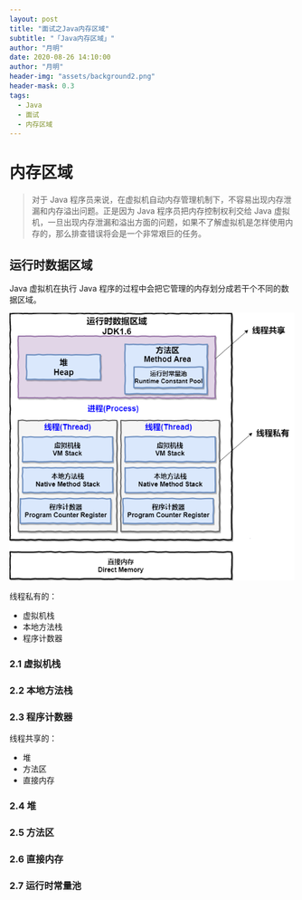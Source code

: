 ```yaml
---
layout: post
title: "面试之Java内存区域"
subtitle: "「Java内存区域」"
author: "月明"
date: 2020-08-26 14:10:00
author: "月明"
header-img: "assets/background2.png"
header-mask: 0.3
tags:
  - Java
  - 面试
  - 内存区域
---
```


# 内存区域

> 对于 Java 程序员来说，在虚拟机自动内存管理机制下，不容易出现内存泄漏和内存溢出问题。正是因为 Java 程序员把内存控制权利交给 Java 虚拟机，一旦出现内存泄漏和溢出方面的问题，如果不了解虚拟机是怎样使用内存的，那么排查错误将会是一个非常艰巨的任务。

## 运行时数据区域

Java 虚拟机在执行 Java 程序的过程中会把它管理的内存划分成若干个不同的数据区域。

![](/assets/image/JDK1.6-运行时数据区域.png)

线程私有的：

* 虚拟机栈
* 本地方法栈
* 程序计数器

### 2.1 虚拟机栈



### 2.2 本地方法栈

### 2.3 程序计数器

线程共享的：

* 堆
* 方法区
* 直接内存

### 2.4 堆

### 2.5 方法区

### 2.6 直接内存

### 2.7 运行时常量池





